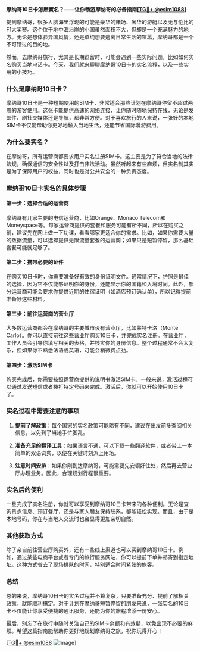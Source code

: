 **摩纳哥10日卡怎麽實名？——让你畅游摩纳哥的必备指南[[TG💪+ @esim1088](https://t.me/s/esim1088)]**

提到摩纳哥，很多人脑海里浮现的可能是豪华的赌场、奢华的游艇以及无与伦比的F1大奖赛。这个位于地中海沿岸的小国虽然面积不大，但却是一个充满魅力的地方。无论是想体验异国风情，还是单纯想要逃离日常生活的喧嚣，摩纳哥都是一个不可错过的目的地。

然而，去摩纳哥旅行，尤其是长期逗留时，可能会遇到一些实际问题，比如如何实名购买当地电话卡。今天，我们就来聊聊摩纳哥10日卡的实名流程，以及一些实用的小技巧。

### **什么是摩纳哥10日卡？**

摩纳哥10日卡是一种短期使用的SIM卡，非常适合那些计划在摩纳哥停留不超过两周的游客使用。这张卡能提供高速的网络连接，让你随时随地保持在线，无论是发邮件、刷社交媒体还是导航，都非常方便。对于喜欢旅行的人来说，一张好的本地SIM卡不仅能帮助你更好地融入当地生活，还能节省国际漫游费用。

### **为什么要实名？**

在摩纳哥，所有运营商都要求用户实名注册SIM卡。这主要是为了符合当地的法律法规，确保通信的安全性以及打击非法活动。虽然听起来有些麻烦，但实名制其实是为了保障用户的权益，同时也是对公共安全的一种负责态度。

### **摩纳哥10日卡实名的具体步骤**

#### **第一步：选择合适的运营商**
摩纳哥有几家主要的电信运营商，比如Orange、Monaco Telecom和Moneyspace等。每家运营商提供的套餐和服务可能有所不同，所以在购买之前，建议先在网上做一下功课，看看哪家更适合你的需求。比如，如果你需要大量的数据流量，可以选择提供无限流量套餐的运营商；如果只是短暂停留，那么基础套餐可能就足够了。

#### **第二步：携带必要的证件**
在购买10日卡时，你需要准备好有效的身份证明文件。通常情况下，护照是最佳的选择，因为它不仅能够证明你的身份，还能显示你的国籍和入境时间。此外，部分运营商可能会要求你提供近期的住宿证明（如酒店预订确认单），所以记得提前准备好这些材料。

#### **第三步：前往运营商的营业厅**
大多数运营商都会在摩纳哥的主要城市设有营业厅，比如蒙特卡洛（Monte Carlo）。你可以直接前往这些营业厅购买10日卡，并完成实名注册。在营业厅，工作人员会引导你填写相关的表格，并核实你的身份信息。整个过程通常不会太复杂，但如果你不熟悉法语或英语，可能会稍微费点劲。

#### **第四步：激活SIM卡**
购买完成后，你需要按照运营商提供的说明书激活SIM卡。一般来说，激活过程可以通过发送短信或者拨打特定号码来完成。激活后，你就可以开始使用10日卡了。

### **实名过程中需要注意的事项**

1. **提前了解政策**：每个国家的实名政策可能略有不同，建议在出发前多查阅相关信息，以免到了当地手忙脚乱。
   
2. **准备充足的翻译工具**：如果语言不通，可以下载一些翻译软件，或者带上一本简单的双语词典，以便在关键时刻派上用场。

3. **注意时间安排**：如果你刚到达摩纳哥，可能需要先安顿好住处，然后再去营业厅办理业务。因此，合理规划行程很重要。

### **实名后的便利**

一旦完成了实名注册，你就可以享受到摩纳哥10日卡带来的各种便利。无论是查询景点信息、预订餐厅，还是与家人朋友保持联系，都能轻松实现。而且，由于是本地号码，你在与当地人交流时也会显得更加亲切自然。

### **其他获取方式**

除了亲自前往营业厅购买外，还有一些线上渠道也可以买到摩纳哥10日卡。例如，通过某些电商平台或者专门的旅行服务网站，你可以提前下单并邮寄到指定地址。这种方式省去了现场排队的时间，特别适合时间紧张的旅客。

### **总结**

总的来说，摩纳哥10日卡的实名过程并不算复杂，只要准备充分、提前了解相关政策，就能顺利搞定。对于计划在摩纳哥短暂停留的朋友来说，一张实名的10日卡不仅能让你享受便捷的通讯服务，还能为你的旅程增添一份安心。

最后，别忘了在旅行中随时关注自己的SIM卡余额和有效期，以免出现不必要的麻烦。希望这篇指南能帮助你更好地规划摩纳哥之旅，祝你玩得开心！

[[TG💪+ @esim1088](https://t.me/s/esim1088) ![Image](https://i.postimg.cc/4NQfJmqS/Snipaste-2025-05-13-00-14-12.png)]